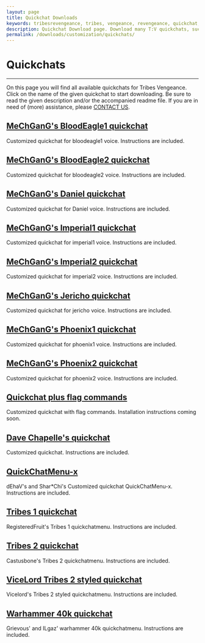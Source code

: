 ```yaml
---
layout: page
title: Quickchat Downloads
keywords: tribesrevengeance, tribes, vengeance, revengeance, quickchat, mechgang, flag, command, 1, 2
description: Quickchat Download page. Download many T:V quickchats, such as MeChGanG's and many more!
permalink: /downloads/customization/quickchats/
---
```


# Quickchats 

* * *

On this page you will find all available quickchats for Tribes Vengeance. Click on the name of the given quickchat to start downloading. Be sure to read the given description and/or the accompanied readme file. If you are in need of (more) assistance, please [CONTACT US](/contact.html).

  
  

## [MeChGanG's BloodEagle1 quickchat](quickchats/MeChGanG_BloodEagle1.zip)

Customized quickchat for bloodeagle1 voice. Instructions are included.

  
  

## [MeChGanG's BloodEagle2 quickchat](quickchats/MeChGanG_BloodEagle2.zip)

Customized quickchat for bloodeagle2 voice. Instructions are included.

  
  

## [MeChGanG's Daniel quickchat](quickchats/MeChGanG_Daniel.zip)

Customized quickchat for Daniel voice. Instructions are included.

  
  

## [MeChGanG's Imperial1 quickchat](quickchats/MeChGanG_Imperial1.zip)

Customized quickchat for imperial1 voice. Instructions are included.

  
  

## [MeChGanG's Imperial2 quickchat](quickchats/MeChGanG_Imperial2.zip)

Customized quickchat for imperial2 voice. Instructions are included.

  
  

## [MeChGanG's Jericho quickchat](quickchats/MeChGanG_Jericho.zip)

Customized quickchat for jericho voice. Instructions are included.

  
  

## [MeChGanG's Phoenix1 quickchat](quickchats/MeChGanG_Phoenix1.zip)

Customized quickchat for phoenix1 voice. Instructions are included.

  
  

## [MeChGanG's Phoenix2 quickchat](quickchats/MeChGanG_Phoenix2.zip)

Customized quickchat for phoenix2 voice. Instructions are included.

  
  

## [Quickchat plus flag commands](quickchats/Quickchat+FC.zip)

Customized quickchat with flag commands. Installation instructions coming soon.

  
  

## [Dave Chapelle's quickchat](quickchats/QuickChatDave_1.2.rar)

Customized quickchat. Instructions are included.

  
  

## [QuickChatMenu-x](quickchats/QuickChatMenu-X.rar)

dEhaV's and Shar\*Chi's Customized quickchat QuickChatMenu-x. Instructions are included.

  
  

## [Tribes 1 quickchat](quickchats/T1vchatForVengeance.rar)

RegisteredFruit's Tribes 1 quickchatmenu. Instructions are included.

  
  

## [Tribes 2 quickchat](quickchats/T2_vchat_for_TV.zip)

Castusbone's Tribes 2 quickchatmenu. Instructions are included.

  
  

## [ViceLord Tribes 2 styled quickchat](quickchats/VicelordT2styleVoiceChat.zip)

Vicelord's Tribes 2 styled quickchatmenu. Instructions are included.

  
  

## [Warhammer 40k quickchat](quickchats/warhammer40kQC.rar)

Grievous' and ILgaz' warhammer 40k quickchatmenu. Instructions are included.
